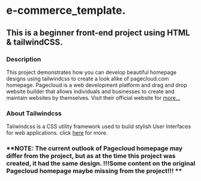 # e-commerce_template.

## This is a beginner front-end project using  HTML & tailwindCSS.

### Description

This project demonstrates how you can develop beautiful homepage designs using tailwindcss to create a look alike of pagecloud.com homepage. 
Pagecloud is a web development platform and drag and drop website builder that allows individuals and businesses to create and maintain websites by themselves. Visit their official website for [more...](http://pagecloud.com/)

### About Tailwindcss

Tailwindcss is a CSS utility framework used to build stylish User Interfaces for web applications.
click [here](http://tailwindcss.com/docs/) for more.



### **NOTE: The current outlook of Pagecloud homepage may differ from the project, but as at the time this project was created, it had the same design. !!!Some content on the original Pagecloud homepage maybe missing from the project!!! ** ###
